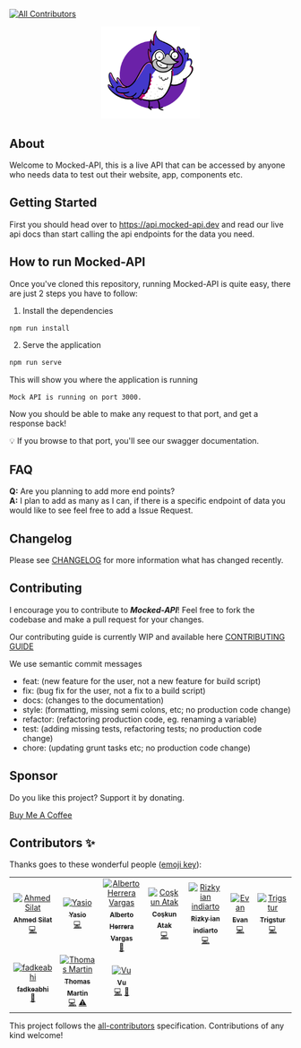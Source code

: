 
<!-- ALL-CONTRIBUTORS-BADGE:START - Do not remove or modify this section -->
[![All Contributors](https://img.shields.io/badge/all_contributors-10-orange.svg?style=flat-square)](#contributors-)
<!-- ALL-CONTRIBUTORS-BADGE:END -->

<p align="center" style="margin-bottom: 20px">
  <a href="https://github.com/ageddesi/Mocked-API">
    <img
      src="./mocked-api-logo.png" 
      alt="Mocked-API" 
      width="35%">
  </a>
</p>

## About

Welcome to Mocked-API, this is a live API that can be accessed by anyone who needs data to test out their website, app, components etc.

## Getting Started

First you should head over to https://api.mocked-api.dev and read our live api docs than start calling the api endpoints for the data you need.

## How to run Mocked-API
Once you've cloned this repository, running Mocked-API is quite easy, there are just 2 steps you have to follow:
1. Install the dependencies
```bash
npm run install
```
2. Serve the application
```bash
npm run serve
```
This will show you where the application is running
```
Mock API is running on port 3000.
```

Now you should be able to make any request to that port, and get a response back! 

💡 If you browse to that port, you'll see our swagger documentation. 

## FAQ

**Q:** Are you planning to add more end points? <br />
**A:** I plan to add as many as I can, if there is a specific endpoint of data you would like to see feel free to add a Issue Request.

## Changelog

Please see [CHANGELOG](CHANGELOG.md) for more information what has changed recently.

## Contributing

I encourage you to contribute to ***Mocked-API***! Feel free to fork the codebase and make a pull request for your changes.

Our contributing guide is currently WIP and available here [CONTRIBUTING GUIDE](CONTRIBUTING.md)

We use semantic commit messages 
- feat: (new feature for the user, not a new feature for build script)
- fix: (bug fix for the user, not a fix to a build script)
- docs: (changes to the documentation)
- style: (formatting, missing semi colons, etc; no production code change)
- refactor: (refactoring production code, eg. renaming a variable)
- test: (adding missing tests, refactoring tests; no production code change)
- chore: (updating grunt tasks etc; no production code change)

## Sponsor

Do you like this project? Support it by donating.

<a href="https://www.buymeacoffee.com/aaronrackley">
  Buy Me A Coffee
</a>

## Contributors ✨

Thanks goes to these wonderful people ([emoji key](https://allcontributors.org/docs/en/emoji-key)):

<!-- ALL-CONTRIBUTORS-LIST:START - Do not remove or modify this section -->
<!-- prettier-ignore-start -->
<!-- markdownlint-disable -->
<table>
  <tbody>
    <tr>
      <td align="center"><a href="https://github.com/ahmedsilat44"><img src="https://avatars.githubusercontent.com/u/105588821?v=4?s=100" width="100px;" alt="Ahmed Silat"/><br /><sub><b>Ahmed Silat</b></sub></a><br /><a href="https://github.com/ageddesi/Mocked-API/commits?author=ahmedsilat44" title="Code">💻</a></td>
      <td align="center"><a href="http://yasio.dev"><img src="https://avatars.githubusercontent.com/u/3300701?v=4?s=100" width="100px;" alt="Yasio"/><br /><sub><b>Yasio</b></sub></a><br /><a href="https://github.com/ageddesi/Mocked-API/commits?author=YasiOnFire" title="Code">💻</a></td>
      <td align="center"><a href="https://github.com/alberturria"><img src="https://avatars.githubusercontent.com/u/32776999?v=4?s=100" width="100px;" alt="Alberto Herrera Vargas"/><br /><sub><b>Alberto Herrera Vargas</b></sub></a><br /><a href="https://github.com/ageddesi/Mocked-API/commits?author=alberturria" title="Documentation">📖</a></td>
      <td align="center"><a href="https://github.com/Coskntkk"><img src="https://avatars.githubusercontent.com/u/53823825?v=4?s=100" width="100px;" alt="Coşkun Atak"/><br /><sub><b>Coşkun Atak</b></sub></a><br /><a href="https://github.com/ageddesi/Mocked-API/commits?author=Coskntkk" title="Code">💻</a></td>
      <td align="center"><a href="https://website-portofolio-ian.vercel.app/"><img src="https://avatars.githubusercontent.com/u/58666218?v=4?s=100" width="100px;" alt="Rizky ian indiarto"/><br /><sub><b>Rizky ian indiarto</b></sub></a><br /><a href="https://github.com/ageddesi/Mocked-API/commits?author=rizkyian78" title="Code">💻</a></td>
      <td align="center"><a href="https://github.com/Eroxl"><img src="https://avatars.githubusercontent.com/u/77178777?v=4?s=100" width="100px;" alt="Evan"/><br /><sub><b>Evan</b></sub></a><br /><a href="https://github.com/ageddesi/Mocked-API/commits?author=Eroxl" title="Code">💻</a></td>
      <td align="center"><a href="http://steamcommunity.com/id/Trigstur"><img src="https://avatars.githubusercontent.com/u/11588132?v=4?s=100" width="100px;" alt="Trigstur"/><br /><sub><b>Trigstur</b></sub></a><br /><a href="https://github.com/ageddesi/Mocked-API/commits?author=Trigstur" title="Code">💻</a></td>
    </tr>
    <tr>
      <td align="center"><a href="https://github.com/fadkeabhi"><img src="https://avatars.githubusercontent.com/u/31249309?v=4?s=100" width="100px;" alt="fadkeabhi"/><br /><sub><b>fadkeabhi</b></sub></a><br /><a href="https://github.com/ageddesi/Mocked-API/commits?author=fadkeabhi" title="Documentation">📖</a></td>
      <td align="center"><a href="https://github.com/Sir-Martin-Esq-III"><img src="https://avatars.githubusercontent.com/u/11279843?v=4?s=100" width="100px;" alt="Thomas Martin"/><br /><sub><b>Thomas Martin</b></sub></a><br /><a href="https://github.com/ageddesi/Mocked-API/commits?author=Sir-Martin-Esq-III" title="Code">💻</a> <a href="https://github.com/ageddesi/Mocked-API/commits?author=Sir-Martin-Esq-III" title="Tests">⚠️</a></td>
      <td align="center"><a href="http://tuanvu.dev"><img src="https://avatars.githubusercontent.com/u/61374202?v=4?s=100" width="100px;" alt="Vu"/><br /><sub><b>Vu</b></sub></a><br /><a href="https://github.com/ageddesi/Mocked-API/commits?author=tzii" title="Code">💻</a> <a href="https://github.com/ageddesi/Mocked-API/commits?author=tzii" title="Documentation">📖</a></td>
    </tr>
  </tbody>
  <tfoot>
    
  </tfoot>
</table>

<!-- markdownlint-restore -->
<!-- prettier-ignore-end -->

<!-- ALL-CONTRIBUTORS-LIST:END -->

This project follows the [all-contributors](https://github.com/all-contributors/all-contributors) specification. Contributions of any kind welcome!
